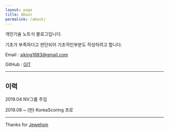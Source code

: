 ```yaml
---
layout: page
title: About
permalink: /about/
---
```



개인기술 노트식 블로그입니다.

기초가 부족하다고 판단되어 기초적인부분도 작성하려고 합니다.

Email : sjking1683@gmail.com

GitHub : [GIT](https://github.com/Bae-Han-Ul)

---

## 이력

2019.04 NV그룹 주임

2019.08 ~ (현) KoreaScoring 프로

---

Thanks for [Jewelism](https://jewelism.github.io/)